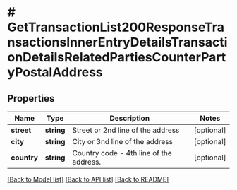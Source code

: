 # # GetTransactionList200ResponseTransactionsInnerEntryDetailsTransactionDetailsRelatedPartiesCounterPartyPostalAddress

## Properties

Name | Type | Description | Notes
------------ | ------------- | ------------- | -------------
**street** | **string** | Street or 2nd line of the address | [optional]
**city** | **string** | City or 3nd line of the address | [optional]
**country** | **string** | Country code - 4th line of the address. | [optional]

[[Back to Model list]](../../README.md#models) [[Back to API list]](../../README.md#endpoints) [[Back to README]](../../README.md)
